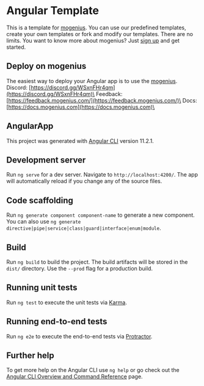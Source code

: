 # Angular Template
This is a template for [mogenius](https://mogenius.com). You can use our predefined templates, create your own templates or fork and modify our templates. There are no limits. You want to know more about mogenius? Just [sign up](https://mogenius.com) and get started.

## Deploy on mogenius
The easiest way to deploy your Angular app is to use the [mogenius](https://mogenius.com).\
Discord: [https://discord.gg/WSxnFHr4qm](https://discord.gg/WSxnFHr4qm)\
Feedback: [https://feedback.mogenius.com/](https://feedback.mogenius.com/)\
Docs: [https://docs.mogenius.com](https://docs.mogenius.com)\

## AngularApp

This project was generated with [Angular CLI](https://github.com/angular/angular-cli) version 11.2.1.

## Development server

Run `ng serve` for a dev server. Navigate to `http://localhost:4200/`. The app will automatically reload if you change any of the source files.

## Code scaffolding

Run `ng generate component component-name` to generate a new component. You can also use `ng generate directive|pipe|service|class|guard|interface|enum|module`.

## Build

Run `ng build` to build the project. The build artifacts will be stored in the `dist/` directory. Use the `--prod` flag for a production build.

## Running unit tests

Run `ng test` to execute the unit tests via [Karma](https://karma-runner.github.io).

## Running end-to-end tests

Run `ng e2e` to execute the end-to-end tests via [Protractor](http://www.protractortest.org/).

## Further help

To get more help on the Angular CLI use `ng help` or go check out the [Angular CLI Overview and Command Reference](https://angular.io/cli) page.
